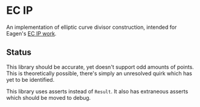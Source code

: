# EC IP

An implementation of elliptic curve divisor construction, intended for Eagen's
[EC IP work](https://eprint.iacr.org/2020/596).

## Status

This library should be accurate, yet doesn't support odd amounts of points.
This is theoretically possible, there's simply an unresolved quirk which has
yet to be identified.

This library uses asserts instead of `Result`. It also has extraneous asserts
which should be moved to debug.
